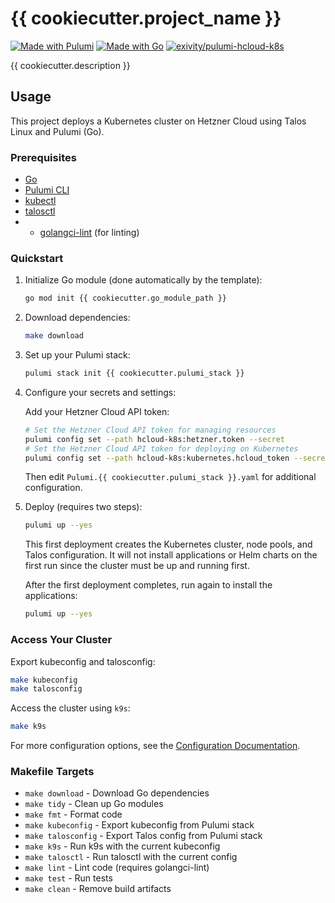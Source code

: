# {{ cookiecutter.project_name }}

[![Made with Pulumi](https://img.shields.io/badge/Made%20with-Pulumi-5F43E9?logo=pulumi&logoColor=white)](https://www.pulumi.com/)
[![Made with Go](https://img.shields.io/badge/Made%20with-Go-00ADD8?logo=go&logoColor=white)](https://golang.org/)
[![exivity/pulumi-hcloud-k8s](https://img.shields.io/github/stars/exivity/pulumi-hcloud-k8s?style=social&label=exivity%2Fpulumi-hcloud-k8s)](https://github.com/exivity/pulumi-hcloud-k8s)

{{ cookiecutter.description }}

## Usage

This project deploys a Kubernetes cluster on Hetzner Cloud using Talos Linux and Pulumi (Go).

### Prerequisites

- [Go](https://go.dev/doc/install)
- [Pulumi CLI](https://www.pulumi.com/docs/install/)
- [kubectl](https://kubernetes.io/docs/tasks/tools/)
- [talosctl](https://www.talos.dev/v1.10/talos-guides/install/talosctl/)
- - [golangci-lint](https://golangci-lint.run/) (for linting)

### Quickstart

1. Initialize Go module (done automatically by the template):

   ```sh
   go mod init {{ cookiecutter.go_module_path }}
   ```

2. Download dependencies:

   ```sh
   make download
   ```

3. Set up your Pulumi stack:

   ```sh
   pulumi stack init {{ cookiecutter.pulumi_stack }}
   ```

4. Configure your secrets and settings:

   Add your Hetzner Cloud API token:

   ```sh
   # Set the Hetzner Cloud API token for managing resources
   pulumi config set --path hcloud-k8s:hetzner.token --secret
   # Set the Hetzner Cloud API token for deploying on Kubernetes
   pulumi config set --path hcloud-k8s:kubernetes.hcloud_token --secret
   ```

   Then edit `Pulumi.{{ cookiecutter.pulumi_stack }}.yaml` for additional configuration.

5. Deploy (requires two steps):

   ```sh
   pulumi up --yes
   ```

   This first deployment creates the Kubernetes cluster, node pools, and Talos configuration. It will not install applications or Helm charts on the first run since the cluster must be up and running first.

   After the first deployment completes, run again to install the applications:

   ```sh
   pulumi up --yes
   ```

### Access Your Cluster

Export kubeconfig and talosconfig:

```sh
make kubeconfig
make talosconfig
```

Access the cluster using `k9s`:

```sh
make k9s
```

For more configuration options, see the [Configuration Documentation](https://github.com/exivity/pulumi-hcloud-k8s/blob/main/docs/configuration.md).

### Makefile Targets

- `make download` - Download Go dependencies
- `make tidy` - Clean up Go modules
- `make fmt` - Format code
- `make kubeconfig` - Export kubeconfig from Pulumi stack
- `make talosconfig` - Export Talos config from Pulumi stack
- `make k9s` - Run k9s with the current kubeconfig
- `make talosctl` - Run talosctl with the current config
- `make lint` - Lint code (requires golangci-lint)
- `make test` - Run tests
- `make clean` - Remove build artifacts
